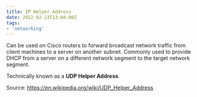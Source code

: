 ```yaml
---
title: IP Helper Address
date: 2022-02-23T13:04:00Z
tags:
- 'networking'
---
```


Can be used on Cisco routers to forward broadcast network traffic from client
machines to a server on another subnet. Commonly used to provide DHCP from a
server on a different network segment to the target network segment. 

Technically known as a **UDP Helper Address**. 

Source: https://en.wikipedia.org/wiki/UDP_Helper_Address
